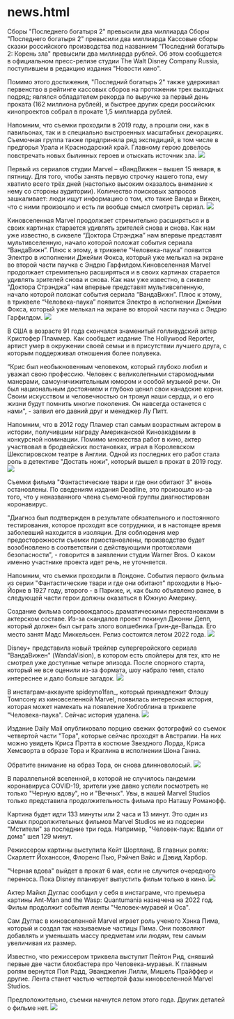 # news.html
<html>
    <p>
            Сборы "Последнего богатыря 2" превысили два миллиарда
Сборы "Последнего богатыря 2" превысили два миллиарда
Кассовые сборы сказки российского производства под названием "Последний богатырь 2: Корень зла" превысили два миллиарда рублей. Об этом сообщается в официальном пресс-релизе студии The Walt Disney Company Russia, поступившем в редакцию издания "Новости кино".

Помимо этого достижения, "Последний богатырь 2" также удерживал первенство в рейтинге кассовых сборов на протяжении трех выходных подряд; являлся обладателем рекорда по выручке за первый день проката (162 миллиона рублей), и быстрее других среди российских кинопроектов собрал в прокате 1,5 миллиарда рублей.

Напомним, что съемки проходили в 2019 году, а прошли они, как в павильонах, так и в специально выстроенных масштабных декорациях. Съемочная группа также предприняла ряд экспедиций, в том числе в предгорья Урала и Краснодарский край. Главному герою довелось повстречать новых былинных героев и отыскать источник зла.
<img src="https://u.9111s.ru/uploads/202012/22/b9fe1b5bc58b05be264ab1360d60a7ed.jpg"/> 
    </p>
    <p>
        Первый из сериалов студии Marvel – «ВандВижен – вышел 15 января, в пятницу. Для того, чтобы занять первую строчку нашего топа, ему хватило всего трёх дней (настолько высоким оказалось внимание к нему со стороны аудитории). Количество поисковых запросов зашкаливает: люди ищут информацию о том, кто такие Ванда и Вижен, что с ними произошло и есть ли вообще смысл смотреть сериал.
        <img src="https://avatars.mds.yandex.net/get-kinopoisk-image/1704946/02a9860f-bc9a-420b-9901-b418c22cf963/300x450" />
        </p>
        <p>
            Киновселенная Marvel продолжает стремительно расширяться и в своих картинах старается удивлять зрителей снова и снова. Как нам уже известно, в сиквеле “Доктора Стрэнджа” нам впервые представят мультивселенную, начало которой положат события сериала “ВандаВижн”. Плюс к этому, в триквеле “Человека-паука” появится Электро в исполнении Джейми Фокса, который уже мелькал на экране во второй части паучка с Эндрю Гарфилдом.Киновселенная Marvel продолжает стремительно расширяться и в своих картинах старается удивлять зрителей снова и снова. Как нам уже известно, в сиквеле “Доктора Стрэнджа” нам впервые представят мультивселенную, начало которой положат события сериала “ВандаВижн”. Плюс к этому, в триквеле “Человека-паука” появится Электро в исполнении Джейми Фокса, который уже мелькал на экране во второй части паучка с Эндрю Гарфилдом.
<img src="https://avatars.mds.yandex.net/get-zen_doc/1780598/pub_5d5668b8ec575b00ada3ca96_5d56690aa2d6ed00adfa8030/scale_1200"/>
</p>
<p>
    В США в возрасте 91 года скончался знаменитый голливудский актер Кристофер Пламмер. Как сообщает издание The Hollywood Reporter, артист умер в окружении своей семьи и в присутствии лучшего друга, с которым поддерживал отношения более полувека.

“Крис был необыкновенным человеком, который глубоко любил и уважал свою профессию. Человек с великолепными старомодными манерами, самоуничижительным юмором и особой музыкой речи. Он был национальным достоянием и глубоко ценил свои канадские корни. Своим искусством и человечностью он тронул наши сердца, и о его жизни будут помнить многие поколения. Он навсегда останется с нами", - заявил его давний друг и менеджер Лу Питт.

Напомним, что в 2012 году Пламер стал самым возрастным актером в истории, получившим награду Американской Киноакадемии в конкурсной номинации. Помимо множества работ в кино, актер участвовал в бродвейских постановках, играл в Королевском Шекспировском театре в Англии. Одной из последних его работ стала роль в детективе "Достать ножи", который вышел в прокат в 2019 году.
<img src="https://avatars.mds.yandex.net/get-kinopoisk-image/1946459/0ecb10db-a1c8-49d9-aaaa-a04875efbde5/orig"/>
</p>
<p>
    Съемки фильма "Фантастические твари и где они обитают 3" вновь остановлены. По сведениям издания Deadline, это произошло из-за того, что у неназванного члена съемочной группы диагностирован коронавирус.

"Диагноз был подтвержден в результате обязательного и постоянного тестирования, которое проходят все сотрудники, и в настоящее время заболевший находится в изоляции. Для соблюдения мер предосторожности съемки приостановлены, производство будет возобновлено в соответствии с действующими протоколами безопасности", - говорится в заявлении студии Warner Bros. О каком именно участнике проекта идет речь, не уточняется.

Напомним, что съемки проходили в Лондоне. События первого фильма из серии "Фантастические твари и где они обитают" проходили в Нью-Йорке в 1927 году, второго - в Париже, и, как было объявлено ранее, в следующей части герои должны оказаться в Южную Америку.

Создание фильма сопровождалось драматическими перестановками в актерском составе. Из-за скандалов проект покинул Джонни Депп, который должен был сыграть злого волшебника Грин-де-Вальда. Его место занят Мадс Миккельсен. Релиз состоится летом 2022 года.
<img src="https://pluggedin.ru/images/2-file_2018_11_17_18_43_34.jpg"/>
</p>
<p>
    Disney+ представила новый трейлер супергеройского сериала "ВандаВижен" (WandaVision), в котором есть спойлеры для тех, кто не смотрел уже доступные четыре эпизода. После спорного старта, который не все оценили из-за формата, шоу набрало темп, стало интереснее и дало больше загадок.

<img src ="https://the-satori.net/wp-content/uploads/2019/12/%D0%B2%D0%B0%D0%BD%D0%B4%D0%B0%D0%B2%D0%B8%D0%B6%D0%B5%D0%BD.jpg"/>
</p>
<p>
    В инстаграм-аккаунте spideyno1fan_, который принадлежит Флэшу Томпсону из киновселенной Marvel, появилась интересная история, которая может намекать на появление Хобгоблина в триквеле "Человека-паука". Сейчас история удалена.
    <img src="https://cdn.shazoo.ru/501879_FFQC3k14tY_spider_man_3_neds_hobgoblin_transformation_teased_in_viral_marketing_vertical.png"/>
</p>
<p>
    Издание Daily Mail опубликовало порцию свежих фотографий со съемок четвертой части "Тора", которые сейчас проходят в Австралии. На них можно увидеть Криса Прэтта в костюме Звездного Лорда, Криса Хемсворта в образе Тора и Краглина в исполнении Шона Ганна.

Обратите внимание на образ Тора, он снова длинноволосый.
<img src="https://cdn.shazoo.ru/w680x680/501442_TgwUrIFurO_38720674_9209501_on_set_hollywoo.jpg"/>
</p>
<p>
    В параллельной вселенной, в которой не случилось пандемии коронавируса COVID-19, зрители уже давно успели посмотреть не только "Черную вдову", но и "Вечных". Увы, в нашей Marvel Studios только представила продолжительность фильма про Наташу Романофф.

Картина будет идти 133 минуты или 2 часа и 13 минут. Это один из самых продолжительных фильмов Marvel Studios не из подсерии "Мстители" за последние три года. Например, "Человек-паук: Вдали от дома" шел 129 минут.

Режиссером картины выступила Кейт Шортланд. В главных ролях: Скарлетт Йоханссон, Флоренс Пью, Рэйчел Вайс и Дэвид Харбор.

"Черная вдова" выйдет в прокат 6 мая, если не случится очередного переноса. Пока Disney планирует выпустить фильм только в кино.
<img src="https://cdn.shazoo.ru/500499_0GiLxFnAts_blackwidow.jpg"/>
</p>
<p>
    Актер Майкл Дуглас сообщил у себя в инстаграме, что премьера картины Ant-Man and the Wasp: Quantumania назначена на 2022 год. Фильм продолжит события ленты "Человек-муравей и Оса".

Сам Дуглас в киновселенной Marvel играет роль ученого Хэнка Пима, который и создал так называемые частицы Пима. Они позволяют добавлять и уменьшать массу предметам или людям, тем самым увеличивая их размер.

Известно, что режиссером триквела выступит Пейтон Рид, снявший первые две части блокбастера про Человека-муравья. К главным ролям вернутся Пол Радд, Эванджелин Лилли, Мишель Прайффер и другие. Лента станет частью четвертой фазы киновселенной Marvel Studios.

Предположительно, съемки начнутся летом этого года. Других деталей о фильме нет.
<img src="https://cdn.shazoo.ru/498904_ELDFjbAk9p_ant_man_and_the_wasp_usa_today_i.jpg"/>
</p>
</html>
